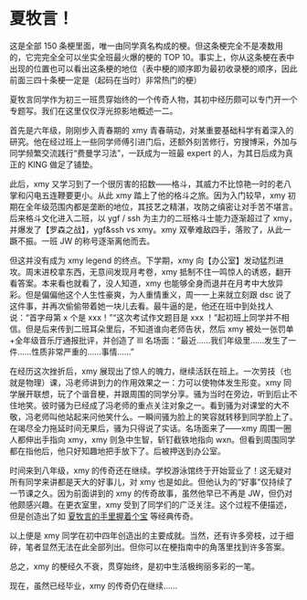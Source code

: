 # 夏牧言！

这是全部 150 条梗里面，唯一由同学真名构成的梗。但这条梗完全不是凑数用的，它完完全全可以坐实全班最火爆的梗的 TOP 10。事实上，你从这条梗在表中出现的位置也可以看出这条梗的地位（表中梗的顺序即为最初收录梗的顺序，因此前面三四十条梗一定是（起码在当时）非常热门的梗）

夏牧言同学作为初三一班贯穿始终的一个传奇人物，其初中经历颇可以专门开一个专题写。我们在这里仅仅浮光掠影地概述一二。

首先是六年级，刚刚步入青春期的 xmy 青春萌动，对某重要基础科学有着深入的研究。他在经过班上一些同学师傅引进门后，还额外刻苦修行，穷搜博采，外加与同学频繁交流践行“费曼学习法”，一跃成为一班最 expert 的人，为其日后成为真正的 KING 做足了铺垫。

此后，xmy 又学习到了一个很厉害的招数——格斗，其威力不比惊艳一时的老八掌和闪电五连鞭要更小。从此 xmy 踏上了他的格斗之旅。因为入门较早，xmy 初期在全年级范围内都是垄断的地位，其技艺之精湛，攻防之缜密让对手苦不堪言。后来格斗文化进入二班，以 ygf / ssh 为主力的二班格斗士能力逐渐超过了 xmy，并爆发了【罗森之战】，ygf&ssh vs xmy。xmy 双拳难敌四手，落败了，从此一蹶不振。一班 JW 的称号逐渐离他而去。

但这并没有成为 xmy legend 的终点。下学期，xmy 向【办公室】发动猛烈进攻。周末进校拿东西，无意间发现月考卷，xmy 抵制不住一鸣惊人的诱惑，翻开看答案。本来看也就看了，没人知道，xmy 也能够全身而退并在月考中大放异彩。但是偏偏他这个人生性豪爽，为人重情重义，周一一上来就立刻跟 dsc 说了这件事，并再次偷偷带着她一块儿去看。最牛逼的是，他还在班中到处找人说：“首字母第 x 个是 xxx！”“这次考试作文题目是 xxx ！”起初班上同学并不相信。但是后来传到二班耳朵里后，不知道谁向老师告状，然后 xmy 被处一张罚单+全年级音乐厅通报批评，并创造了 lll 名场面：“最近……我们年级里……发生了一件……性质非常严重的……事情……”

在经历这次挫折后，xmy 展现出了惊人的魄力，继续活跃在班上。一次劳技（也就是物理）课，冯老师讲到力的作用效果之一：力可以使物体发生形变。xmy 同学展开联想，玩了个谐音梗，并跟周围的同学分享。骚为当时在旁边，听到后止不住地笑。彼时骚为已经成了冯老师的重点关注对象之一。看到骚为对课堂的大不敬，冯老师叫他站起来问他笑什么。一瞬间骚为脸上的笑容就转移到同学脸上了。在竭尽全力拖延时间无果后，骚为只得说了实话。名场面来了——xmy 周围一圈人都伸出手指向 xmy，xmy 则急中生智，斩钉截铁地指向 wxn。但看到周围同学都在指他后，他只好知趣地把手放下了。后被押送到办公室。

时间来到八年级，xmy 的传奇还在继续。学校游泳馆终于开始营业了！这无疑对所有同学来讲都是天大的好事儿，对 xmy 也是如此。但他认为的“好事”仅持续了一节课之久。因为前面讲到的 xmy 的传奇故事，虽然他早已不再是 JW，但仍对他颇感兴趣。在更衣室里，xmy 受到了同学们的广泛关注。这个过程不便描述，但是创造出了如 [夏牧言的手里握着个宝](https://willhoumoe.github.io/c1-wiki/meme/gem-of-eldone/) 等经典传奇。

以上便是 xmy 同学在初中四年创造出的主要成就。当然，还有许多旁枝，过于细碎，笔者显然无法在此全部列出。但你可以在梗指南中的角落里找到许多答案。

总之，xmy 的梗经久不衰，贯穿始终，是初中生活极绚丽多彩的一笔。

现在，虽然已经毕业，xmy 的传奇仍在继续……